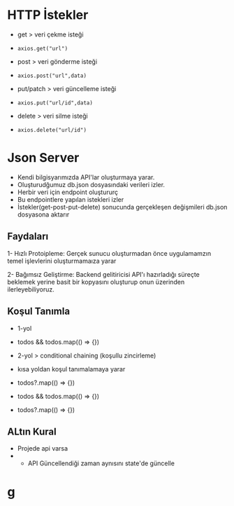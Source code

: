 # HTTP İstekler

- get > veri çekme isteği
- `axios.get("url")`

- post > veri gönderme isteği
- `axios.post("url",data)`

- put/patch > veri güncelleme isteği
- `axios.put("url/id",data)`

- delete > veri silme isteği
- `axios.delete("url/id")`

# Json Server

- Kendi bilgisyarımızda API'lar oluşturmaya yarar.
- Oluşturudğumuz db.json dosyasındaki verileri izler.
- Herbir veri için endpoint oluştururç
- Bu endpointlere yapılan istekleri izler
- İstekler(get-post-put-delete) sonucunda gerçekleşen değişmileri db.json dosyasona aktarır

## Faydaları

1- Hızlı Protoipleme: Gerçek sunucu oluşturmadan önce uygulamamzın temel işlevlerini oluşturmamaıza yarar

2- Bağımsız Geliştirme: Backend gelitiricisi API'ı hazırladığı süreçte beklemek yerine basit bir kopyasını oluşturup onun üzerinden ilerleyebiliyoruz.

## Koşul Tanımla

- 1-yol
- todos && todos.map(() => {})

- 2-yol > conditional chaining (koşullu zincirleme)
- kısa yoldan koşul tanımalamaya yarar
- todos?.map(() => {})

- todos && todos.map(() => {})
- todos?.map(() => {})

## ALtın Kural

- Projede api varsa
- - API Güncellendiği zaman aynısını state'de güncelle

# g
